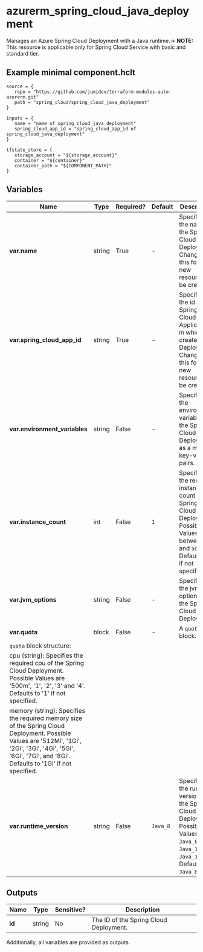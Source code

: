 # azurerm_spring_cloud_java_deployment

Manages an Azure Spring Cloud Deployment with a Java runtime.-> **NOTE:** This resource is applicable only for Spring Cloud Service with basic and standard tier.

## Example minimal component.hclt

```hcl
source = {
   repo = "https://github.com/jumidev/terraform-modules-auto-azurerm.git" 
   path = "spring_cloud/spring_cloud_java_deployment" 
}

inputs = {
   name = "name of spring_cloud_java_deployment" 
   spring_cloud_app_id = "spring_cloud_app_id of spring_cloud_java_deployment" 
}

tfstate_store = {
   storage_account = "${storage_account}" 
   container = "${container}" 
   container_path = "${COMPONENT_PATH}" 
}

```

## Variables

| Name | Type | Required? |  Default  |  Description |
| ---- | ---- | --------- |  ----------- | ----------- |
| **var.name** | string | True | -  |  Specifies the name of the Spring Cloud Deployment. Changing this forces a new resource to be created. | 
| **var.spring_cloud_app_id** | string | True | -  |  Specifies the id of the Spring Cloud Application in which to create the Deployment. Changing this forces a new resource to be created. | 
| **var.environment_variables** | string | False | -  |  Specifies the environment variables of the Spring Cloud Deployment as a map of key-value pairs. | 
| **var.instance_count** | int | False | `1`  |  Specifies the required instance count of the Spring Cloud Deployment. Possible Values are between `1` and `500`. Defaults to `1` if not specified. | 
| **var.jvm_options** | string | False | -  |  Specifies the jvm option of the Spring Cloud Deployment. | 
| **var.quota** | block | False | -  |  A `quota` block. | 
| `quota` block structure: || 
|   cpu (string): Specifies the required cpu of the Spring Cloud Deployment. Possible Values are '500m', '1', '2', '3' and '4'. Defaults to '1' if not specified. ||
|   memory (string): Specifies the required memory size of the Spring Cloud Deployment. Possible Values are '512Mi', '1Gi', '2Gi', '3Gi', '4Gi', '5Gi', '6Gi', '7Gi', and '8Gi'. Defaults to '1Gi' if not specified. ||
| **var.runtime_version** | string | False | `Java_8`  |  Specifies the runtime version of the Spring Cloud Deployment. Possible Values are `Java_8`, `Java_11` and `Java_17`. Defaults to `Java_8`. | 



## Outputs

| Name | Type | Sensitive? | Description |
| ---- | ---- | --------- | --------- |
| **id** | string | No  | The ID of the Spring Cloud Deployment. | 

Additionally, all variables are provided as outputs.
